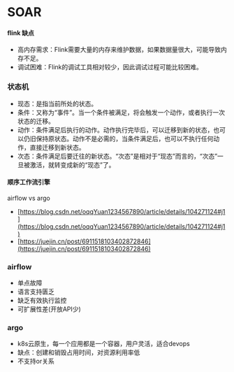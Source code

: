# SOAR

#### flink 缺点

* 高内存需求：Flink需要大量的内存来维护数据，如果数据量很大，可能导致内存不足。
* 调试困难：Flink的调试工具相对较少，因此调试过程可能比较困难。

### 状态机

* 现态：是指当前所处的状态。
* 条件：又称为“事件”。当一个条件被满足，将会触发一个动作，或者执行一次状态的迁移。&#x20;
* 动作：条件满足后执行的动作。动作执行完毕后，可以迁移到新的状态，也可以仍旧保持原状态。动作不是必需的，当条件满足后，也可以不执行任何动作，直接迁移到新状态。
* &#x20;次态：条件满足后要迁往的新状态。“次态”是相对于“现态”而言的，“次态”一旦被激活，就转变成新的“现态”了。

#### 顺序工作流引擎

airflow vs argo

* [https://blog.csdn.net/oqqYuan1234567890/article/details/104271124#j1](https://blog.csdn.net/oqqYuan1234567890/article/details/104271124#j1)
* [https://juejin.cn/post/6911518103402872846](https://juejin.cn/post/6911518103402872846)

### airflow

* 单点故障
* 语言支持匮乏
* 缺乏有效执行监控
* 可扩展性差(开放API少)

### argo

* k8s云原生，每一个应用都是一个容器，用户灵活，适合devops
* 缺点：创建和销毁占用时间，对资源利用率低
* 不支持or关系

